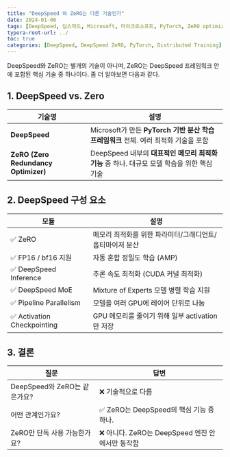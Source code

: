 ```yaml
---
title: "DeepSpeed 와 ZeRO는 다른 기술인가"
date: 2024-01-06
tags: [DeepSpeed, 딥스피드, Microsoft, 마이크로소프트, PyTorch, ZeRO optimizer, Mixed Precision, Model Parallelism, Pipeline Parallelism, DeepSpeed-Inference, DDP, Distributed Data Parallel]
typora-root-url: ../
toc: true
categories: [DeepSpeed, DeepSpeed ZeRO, PyTorch, Distributed Training]
---
```




DeepSpeed와 ZeRO는 별개의 기술이 아니며, ZeRO는 DeepSpeed 프레임워크 안에 포함된 핵심 기술 중 하나이다. 좀 더 알아보면 다음과 같다.



## 1. DeepSpeed vs. Zero

| 기술명                               | 설명                                                         |
| ------------------------------------ | ------------------------------------------------------------ |
| **DeepSpeed**                        | Microsoft가 만든 **PyTorch 기반 분산 학습 프레임워크** 전체. 여러 최적화 기술을 포함 |
| **ZeRO (Zero Redundancy Optimizer)** | DeepSpeed 내부의 **대표적인 메모리 최적화 기능** 중 하나. 대규모 모델 학습을 위한 핵심 기술 |



## 2. DeepSpeed 구성 요소

| 모듈                       | 설명                                                     |
| -------------------------- | -------------------------------------------------------- |
| ✅ ZeRO                     | 메모리 최적화를 위한 파라미터/그래디언트/옵티마이저 분산 |
| ✅ FP16 / bf16 지원         | 자동 혼합 정밀도 학습 (AMP)                              |
| ✅ DeepSpeed Inference      | 추론 속도 최적화 (CUDA 커널 최적화)                      |
| ✅ DeepSpeed MoE            | Mixture of Experts 모델 병렬 학습 지원                   |
| ✅ Pipeline Parallelism     | 모델을 여러 GPU에 레이어 단위로 나눔                     |
| ✅ Activation Checkpointing | GPU 메모리를 줄이기 위해 일부 activation만 저장          |



## 3. 결론

| 질문                         | 답변                                            |
| ---------------------------- | ----------------------------------------------- |
| DeepSpeed와 ZeRO는 같은가요? | ❌ 기술적으로 다름                               |
| 어떤 관계인가요?             | ✅ ZeRO는 DeepSpeed의 핵심 기능 중 하나.         |
| ZeRO만 단독 사용 가능한가요? | ❌ 아니다. ZeRO는 DeepSpeed 엔진 안에서만 동작함 |
